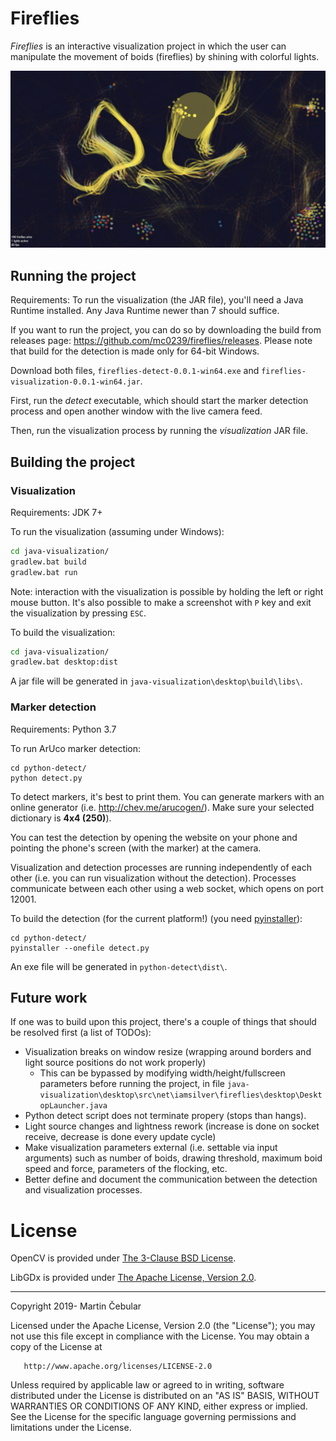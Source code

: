 # Fireflies

_Fireflies_ is an interactive visualization project in which the user can manipulate the movement of boids (fireflies) by shining with colorful lights.

![screenshot](https://github.com/mc0239/fireflies/raw/master/screenshot.jpg)

## Running the project

Requirements: To run the visualization (the JAR file), you'll need a Java Runtime installed. Any Java Runtime newer than 7 should suffice.

If you want to run the project, you can do so by downloading the build from releases page: https://github.com/mc0239/fireflies/releases. Please note that build for the detection is made only for 64-bit Windows.

Download both files, `fireflies-detect-0.0.1-win64.exe` and `fireflies-visualization-0.0.1-win64.jar`.

First, run the *detect* executable, which should start the marker detection process and open another window with the live camera feed.

Then, run the visualization process by running the *visualization* JAR file. 


## Building the project

### Visualization

Requirements: JDK 7+

To run the visualization (assuming under Windows):

```bash
cd java-visualization/
gradlew.bat build
gradlew.bat run
```

Note: interaction with the visualization is possible by holding the left or right mouse button. It's also possible to make a screenshot with `P` key and exit the visualization by pressing `ESC`.

To build the visualization:

```bash
cd java-visualization/
gradlew.bat desktop:dist
```

A jar file will be generated in `java-visualization\desktop\build\libs\`.

### Marker detection

Requirements: Python 3.7

To run ArUco marker detection:

```
cd python-detect/
python detect.py
```

To detect markers, it's best to print them. You can generate markers with an online generator (i.e. http://chev.me/arucogen/). Make sure your selected dictionary is **4x4 (250)**).

You can test the detection by opening the website on your phone and pointing the phone's screen (with the marker) at the camera.

Visualization and detection processes are running independently of each other (i.e. you can run visualization without the detection).
Processes communicate between each other using a web socket, which opens on port 12001.

To build the detection (for the current platform!) (you need [pyinstaller](http://www.pyinstaller.org/)):

```
cd python-detect/
pyinstaller --onefile detect.py
```

An exe file will be generated in `python-detect\dist\`.

## Future work

If one was to build upon this project, there's a couple of things that should be resolved first (a list of TODOs):

- Visualization breaks on window resize (wrapping around borders and light source positions do not work properly)
   - This can be bypassed by modifying width/height/fullscreen parameters before running the project, in file `java-visualization\desktop\src\net\iamsilver\fireflies\desktop\DesktopLauncher.java`
- Python detect script does not terminate propery (stops than hangs).
- Light source changes and lightness rework (increase is done on socket receive, decrease is done every update cycle)
- Make visualization parameters external (i.e. settable via input arguments) such as number of boids, drawing threshold, maximum boid speed and force, parameters of the flocking, etc.
- Better define and document the communication between the detection and visualization processes.

# License

OpenCV is provided under [The 3-Clause BSD License](https://opencv.org/license/).

LibGDx is provided under [The Apache License, Version 2.0](https://github.com/libgdx/libgdx/blob/master/LICENSE).

---

Copyright 2019- Martin Čebular

   Licensed under the Apache License, Version 2.0 (the "License");
   you may not use this file except in compliance with the License.
   You may obtain a copy of the License at

       http://www.apache.org/licenses/LICENSE-2.0

   Unless required by applicable law or agreed to in writing, software
   distributed under the License is distributed on an "AS IS" BASIS,
   WITHOUT WARRANTIES OR CONDITIONS OF ANY KIND, either express or implied.
   See the License for the specific language governing permissions and
   limitations under the License.
